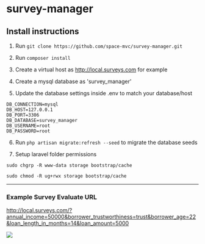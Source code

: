 # survey-manager

## Install instructions

1) Run ```git clone https://github.com/space-mvc/survey-manager.git```

2) Run ```composer install```

3) Create a virtual host as http://local.surveys.com for example

4) Create a mysql database as 'survey_manager'

5) Update the database settings inside .env to match your database/host

```
DB_CONNECTION=mysql
DB_HOST=127.0.0.1
DB_PORT=3306
DB_DATABASE=survey_manager
DB_USERNAME=root
DB_PASSWORD=root
```

6. Run ```php artisan migrate:refresh --seed``` to migrate the database seeds

7. Setup laravel folder permissions

```sudo chgrp -R www-data storage bootstrap/cache```

```sudo chmod -R ug+rwx storage bootstrap/cache```

--------------------------------------

### Example Survey Evaluate URL 

http://local.surveys.com/?annual_income=50000&borrower_trustworthiness=trust&borrower_age=22&loan_length_in_months=14&loan_amount=5000

![](public/survey-example-response.png?raw=true)
